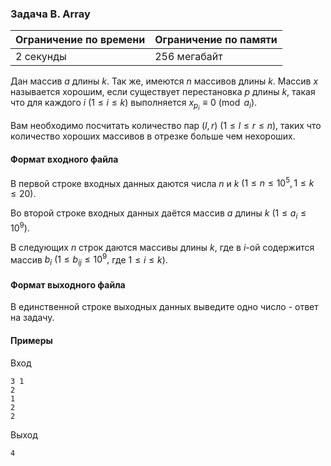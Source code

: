 ### Задача B. Array

| Ограничение по времени | Ограничение по памяти |
| :--------------------- | :-------------------- |
| 2 секунды              | 256 мегабайт          |

Дан массив $a$ длины $k$. Так же, имеются $n$ массивов длины $k$. Массив $x$ называется хорошим, если существует перестановка $p$ длины $k$, такая что для каждого $i$ $(1 \le i \le k)$ выполняется $x_{p_i} \equiv 0 \pmod{a_i}$.

Вам необходимо посчитать количество пар $(l, r)$ $(1 \le l \le r \le n)$, таких что количество хороших массивов в отрезке больше чем нехороших.

#### Формат входного файла

В первой строке входных данных даются числа $n$ и $k$ $(1 \le n \le 10^5, 1 \le k \le 20)$.

Во второй строке входных данных даётся массив $a$ длины $k$ $(1 \le a_i \le 10^9)$.

В следующих $n$ строк даются массивы длины $k$, где в $i$-ой содержится массив $b_i$ $(1 \le b_{ij} \le 10^9,$ где $1 \le i \le k)$.

#### Формат выходного файла

В единственной строке выходных данных выведите одно число - ответ на задачу.

#### Примеры

Вход

```
3 1
2
1
2
2
```

Выход

```
4
```
